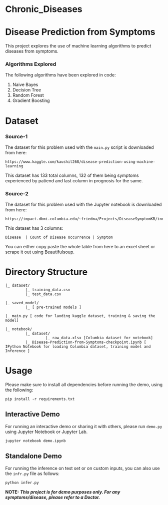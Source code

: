 # Chronic_Diseases
# Disease Prediction from Symptoms

This project explores the use of machine learning algorithms to predict diseases from symptoms. 

### Algorithms Explored

The following algorithms have been explored in code:

1. Naive Bayes
2. Decision Tree
3. Random Forest
4. Gradient Boosting

# Dataset

### Source-1

The dataset for this problem used with the `main.py` script is downloaded from here:

```
https://www.kaggle.com/kaushil268/disease-prediction-using-machine-learning
```

This dataset has 133 total columns, 132 of them being symptoms experienced by patiend and last column in prognosis for the same.

### Source-2
The dataset for this problem used with the Jupyter notebook is downloaded from here: 
```
https://impact.dbmi.columbia.edu/~friedma/Projects/DiseaseSymptomKB/index.html
```

This dataset has 3 columns:
```
Disease  | Count of Disease Occurrence | Symptom
```

You can either copy paste the whole table from here to an excel sheet or scrape it out using Beautifulsoup.

# Directory Structure

```
|_ dataset/
         |_ training_data.csv
         |_ test_data.csv

|_ saved_model/
         |_ [ pre-trained models ]

|_ main.py [ code for laoding kaggle dataset, training & saving the model]

|_ notebook/
         |_ dataset/
                  |_ raw_data.xlsx [Columbia dataset for notebook]
         |_ Disease-Prediction-from-Symptoms-checkpoint.ipynb [ IPython Notebook for loading Columbia dataset, training model and Inference ]
```

# Usage

Please make sure to install all dependencies before running the demo, using the following:

```
pip install -r requirements.txt
```

## Interactive Demo

For running an interactive demo or sharing it with others, please run `demo.py` using Jupyter Notebook or Jupyter Lab.

```
jupyter notebook demo.ipynb
```

## Standalone Demo

For running the inference on test set or on custom inputs, you can also use the `infr.py` file as follows:

```
python infer.py
```

**NOTE:** ***This project is for demo purposes only. For any symptoms/disease, please refer to a Doctor.***
